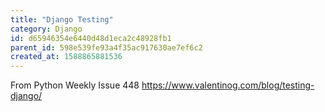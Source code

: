 ```yaml
---
title: "Django Testing"
category: Django
id: d65946354e6440d48d1eca2c48928fb1
parent_id: 598e539fe93a4f35ac917630ae7ef6c2
created_at: 1588865881536
---
```


From Python Weekly Issue 448
https://www.valentinog.com/blog/testing-django/
                